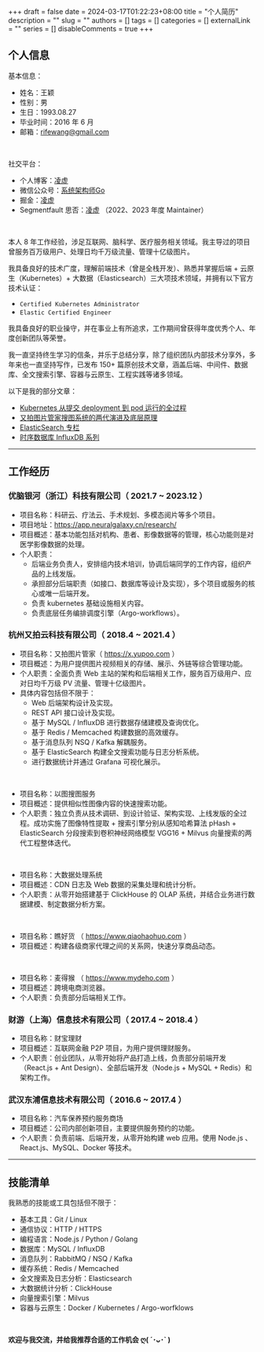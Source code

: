 +++
draft = false
date = 2024-03-17T01:22:23+08:00
title = "个人简历"
description = ""
slug = ""
authors = []
tags = []
categories = []
externalLink = ""
series = []
disableComments = true
+++


## 个人信息

基本信息：

* 姓名：王颖
* 性别：男
* 生日：1993.08.27
* 毕业时间：2016 年 6 月
* 邮箱：rifewang@gmail.com


</br>

社交平台：

* 个人博客：[凌虚](https://rifewang.github.io/)
* 微信公众号：[系统架构师Go](https://raw.githubusercontent.com/RifeWang/images/master/qrcode.jpg)
* 掘金：[凌虚](https://juejin.cn/user/2893570337419720/posts)
* Segmentfault 思否：[凌虚](https://segmentfault.com/u/rife/articles) （2022、2023 年度 Maintainer）


</br>

本人 8 年工作经验，涉足互联网、脑科学、医疗服务相关领域。我主导过的项目曾服务百万级用户、处理日均千万级流量、管理十亿级图片。

我具备良好的技术广度，理解前端技术（曾是全栈开发）、熟悉并掌握后端 + 云原生（Kubernetes）+ 大数据（Elasticsearch）三大项技术领域，并拥有以下官方技术认证：
- `Certified Kubernetes Administrator`
- `Elastic Certified Engineer`

我具备良好的职业操守，并在事业上有所追求，工作期间曾获得年度优秀个人、年度创新团队等荣誉。

我一直坚持终生学习的信条，并乐于总结分享，除了组织团队内部技术分享外，多年来也一直坚持写作，已发布 150+ 篇原创技术文章，涵盖后端、中间件、数据库、全文搜索引擎、容器与云原生、工程实践等诸多领域。

以下是我的部分文章：
- [Kubernetes 从提交 deployment 到 pod 运行的全过程](https://juejin.cn/post/7315405820673310759)
- [又拍图片管家搜图系统的两代演进及底层原理](https://segmentfault.com/a/1190000022842774)
- [ElasticSearch 专栏](https://juejin.cn/column/7314860085930180623)
- [时序数据库 InfluxDB 系列](https://segmentfault.com/a/1190000020803478)


----

## 工作经历

### 优脑银河（浙江）科技有限公司（ 2021.7 ~ 2023.12 ）

* 项目名称：科研云、疗法云、手术规划、多模态阅片等多个项目。
* 项目地址：https://app.neuralgalaxy.cn/research/
* 项目概述：基本功能包括对机构、患者、影像数据等的管理，核心功能则是对医学影像数据的处理。
* 个人职责：
    * 后端业务负责人，安排组内技术培训，协调后端同学的工作内容，组织产品的上线发版。
    * 承担部分后端职责（如接口、数据库等设计及实现），多个项目或服务的核心或唯一后端开发。
    * 负责 kubernetes 基础设施相关内容。
    * 负责底层任务编排调度引擎（Argo-workflows）。


### 杭州又拍云科技有限公司（ 2018.4 ~ 2021.4 ）

* 项目名称：又拍图片管家（ https://x.yupoo.com ）
* 项目概述：为用户提供图片视频相关的存储、展示、外链等综合管理功能。
* 个人职责：全面负责 Web 主站的架构和后端相关工作，服务百万级用户、应对日均千万级 PV 流量、管理十亿级图片。
* 具体内容包括但不限于：
    * Web 后端架构设计及实现。
    * REST API 接口设计及实现。
    * 基于 MySQL / InfluxDB 进行数据存储建模及查询优化。
    * 基于 Redis / Memcached 构建数据的高效缓存。
    * 基于消息队列 NSQ / Kafka 解耦服务。
    * 基于 ElasticSearch 构建全文搜索功能与日志分析系统。
    * 进行数据统计并通过 Grafana 可视化展示。

<br/>

* 项目名称：以图搜图服务
* 项目概述：提供相似性图像内容的快速搜索功能。
* 个人职责：独立负责从技术调研、到设计验证、架构实现、上线发版的全过程。成功实施了图像特性提取 + 搜索引擎分别从感知哈希算法 pHash + ElasticSearch 分段搜索到卷积神经网络模型 VGG16 + Milvus 向量搜索的两代工程整体迭代。

<br/>

* 项目名称：大数据处理系统
* 项目概述：CDN 日志及 Web 数据的采集处理和统计分析。
* 个人职责：从零开始搭建基于 ClickHouse 的 OLAP 系统，并结合业务进行数据建模、制定数据分析方案。

<br/>

* 项目名称：瞧好货 （ https://www.qiaohaohuo.com ）
* 项目概述：构建各级商家代理之间的关系网，快速分享商品动态。

<br/>

* 项目名称：麦得猴 （ https://www.mydeho.com ）
* 项目概述：跨境电商浏览器。
* 个人职责：负责部分后端相关工作。



### 财游（上海）信息技术有限公司（ 2017.4 ~ 2018.4 ）

* 项目名称：财宝理财
* 项目概述：互联网金融 P2P 项目，为用户提供理财服务。
* 个人职责：创业团队，从零开始将产品打造上线，负责部分前端开发（React.js + Ant Design）、全部后端开发（Node.js + MySQL + Redis）和架构工作。

### 武汉东浦信息技术有限公司（ 2016.6 ~ 2017.4 ）

* 项目名称：汽车保养预约服务商场
* 项目概述：公司内部创新项目，主要提供服务预约的功能。
* 个人职责：负责前端、后端开发，从零开始构建 web 应用。使用 Node.js 、React.js、MySQL、Docker 等技术。


----

## 技能清单

我熟悉的技能或工具包括但不限于：

- 基本工具：Git / Linux
- 通信协议：HTTP / HTTPS
- 编程语言：Node.js / Python / Golang
- 数据库：MySQL / InfluxDB
- 消息队列：RabbitMQ / NSQ / Kafka
- 缓存系统：Redis / Memcached
- 全文搜索及日志分析：Elasticsearch
- 大数据统计分析：ClickHouse
- 向量搜索引擎：Milvus
- 容器与云原生：Docker / Kubernetes / Argo-worfklows

<br/>

**欢迎与我交流，并给我推荐合适的工作机会 ღ( ´･ᴗ･` )**